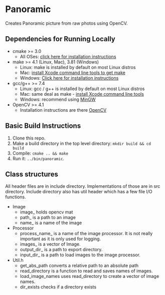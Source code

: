 # Panoramic
Creates Panoramic picture from raw photos using OpenCV.

## Dependencies for Running Locally
* cmake >= 3.0
  * All OSes: [click here for installation instructions](https://cmake.org/install/)
* make >= 4.1 (Linux, Mac), 3.81 (Windows)
  * Linux: make is installed by default on most Linux distros
  * Mac: [install Xcode command line tools to get make](https://developer.apple.com/xcode/features/)
  * Windows: [Click here for installation instructions](http://gnuwin32.sourceforge.net/packages/make.htm)
* gcc/g++ >= 7.4
  * Linux: gcc / g++ is installed by default on most Linux distros
  * Mac: same deal as make - [install Xcode command line tools](https://developer.apple.com/xcode/features/)
  * Windows: recommend using [MinGW](http://www.mingw.org/)
* OpenCV >= 4.1
  * Installation instructions are there [OpenCV](hhttps://opencv.org/)

## Basic Build Instructions
1. Clone this repo.
2. Make a build directory in the top level directory: `mkdir build && cd build`
3. Compile: `cmake .. && make`
4. Run it: `../bin/panoramic`.

## Class structures
All header files are in include directory. Implementations of those are in src directory. Include directory also has util header which has a few file I/O functions. 
* Image
  * image_ holds opencv mat
  * path_ is a path to an image
  * name_ is a name of the image
* Processor
  * process_name_ is a name of the image processor. It is not really important as it is only used for logging.
  * images_ is a vector of Image.
  * output_dir_ is a path to export directory.
  * input_dir_ is a path to load images to the image processor.
* Util.h
  * get_abs_path converts a relative path to an absolute path
  * read_directory is a function to read and saves names of images.
  * load_image_names uses read_directory to create a vector of image names.
  * dir_exists checks if a directory exists
